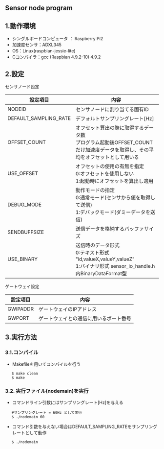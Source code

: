 ## Sensor node program 

## 1.動作環境
* シングルボードコンピュータ ： Raspberry Pi2
* 加速度センサ：ADXL345
* OS：Linux(raspbian-jessie-lite)
* Cコンパイラ：gcc (Raspbian 4.9.2-10) 4.9.2

## 2.設定
センサノード設定

  | 設定項目 | 内容 |
|--------|--------|
|	  NODEID		|				センサノードに割り当てる固有ID		|
|	  DEFAULT_SAMPLING_RATE 		|		デフォルトサンプリングレート[Hz]				|
|	  OFFSET_COUNT  		|			オフセット算出の際に取得するデータ数 <br> プログラム起動後OFFSET_COUNTだけ加速度データを取得し、その平均をオフセットとして用いる			|
|	  USE_OFFSET		|				オフセットの使用の有無を指定 <br> 0:オフセットを使用しない <br> 1:起動時にオフセットを算出し適用		|
|	  DEBUG_MODE 		|				動作モードの指定 <br> 0:通常モード(センサから値を取得して送信) <br> 1:デバックモード(ダミーデータを送信)		|
|	  SENDBUFFSIZE 		|				送信データを格納するバッファサイズ		|
|	  USE_BINARY		|				送信時のデータ形式 <br>  0:テキスト形式 "id,valueX,valueY,valueZ" <br>  1:バイナリ形式 sensor_io_handle.h内BinaryDataFormat型		|
  
  
ゲートウェイ設定

| 設定項目 | 内容 |
|--------|--------|
|  GWIPADDR		|	ゲートウェイのIPアドレス|
|  GWPORT		|	ゲートウェイとの通信に用いるポート番号|


## 3.実行方法
### 3.1.コンパイル
* Makefileを用いてコンパイルを行う
```
   $ make clean
   $ make
```

### 3.2. 実行ファイル(nodemain)を実行
* コマンドライン引数にはサンプリングレート[Hz]を与える
```
   #サンプリングレート = 60Hz として実行
   $ ./nodemain 60 
```

* コマンド引数を与えない場合はDEFAULT_SAMPLING_RATEをサンプリングレートとして動作
```
   $ ./nodemain
   ```

